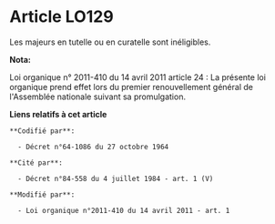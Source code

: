 # Article LO129

Les majeurs en tutelle ou en curatelle sont inéligibles.

**Nota:**

Loi organique n° 2011-410 du 14 avril 2011 article 24 : La présente loi organique prend effet lors du premier renouvellement
général de l'Assemblée nationale suivant sa promulgation.

**Liens relatifs à cet article**

	**Codifié par**:

	  - Décret n°64-1086 du 27 octobre 1964

	**Cité par**:

	  - Décret n°84-558 du 4 juillet 1984 - art. 1 (V)

	**Modifié par**:

	  - Loi organique n°2011-410 du 14 avril 2011 - art. 1
